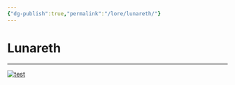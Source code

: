 ```yaml
---
{"dg-publish":true,"permalink":"/lore/lunareth/"}
---
```


# Lunareth
---

[![test](/img/user/lore/attachment/Arkanis-Lunareth.png)](../../../img/user/attachment/Arkanis-Lunareth.png)